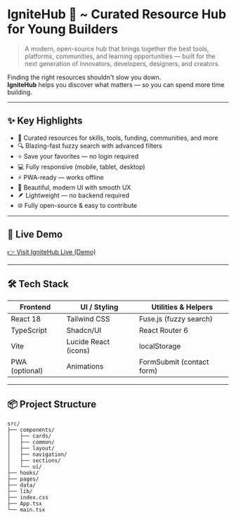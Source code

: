 # IgniteHub 🚀 ~ Curated Resource Hub for Young Builders

> A modern, open-source hub that brings together the best tools, platforms, communities, and learning opportunities — built for the next generation of innovators, developers, designers, and creators.

Finding the right resources shouldn't slow you down.  
**IgniteHub** helps you discover what matters — so you can spend more time building.

---

## ✨ Key Highlights

- 🎯 Curated resources for skills, tools, funding, communities, and more  
- 🔍 Blazing-fast fuzzy search with advanced filters  
- ⭐ Save your favorites — no login required  
- 💻 Fully responsive (mobile, tablet, desktop)  
- ⚡️ PWA-ready — works offline  
- 🎨 Beautiful, modern UI with smooth UX  
- 🪶 Lightweight — no backend required  
- 🌐 Fully open-source & easy to contribute

---

## 🚀 Live Demo

[👉 Visit IgniteHub Live (Demo)](https://ignitehub-teal.vercel.app/)  


---

## 🛠️ Tech Stack

| Frontend  | UI / Styling  | Utilities & Helpers |
|-----------|---------------|--------------------|
| React 18  | Tailwind CSS  | Fuse.js (fuzzy search) |
| TypeScript | Shadcn/UI    | React Router 6 |
| Vite      | Lucide React (icons) | localStorage |
| PWA (optional) | Animations | FormSubmit (contact form) |

---

## 📦 Project Structure

```text
src/
├── components/            
│   ├── cards/              
│   ├── common/             
│   ├── layout/             
│   ├── navigation/         
│   ├── sections/           
│   └── ui/                 
├── hooks/                
├── pages/                  
├── data/                  
├── lib/                   
├── index.css              
├── App.tsx                
└── main.tsx               


